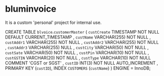 # bluminvoice
It is a custom 'personal' project for internal use.

CREATE TABLE `blvoice`.`customerMaster` ( 
                                         `custCreate` TIMESTAMP NOT NULL DEFAULT CURRENT_TIMESTAMP , 
                                         `custName` VARCHAR(255) NOT NULL , 
                                         `custAddr1` VARCHAR(255) NOT NULL , 
                                         `custAddr2` VARCHAR(255) NOT NULL , 
                                         `custAddr3` VARCHAR(255) NULL , 
                                         `custCity` VARCHAR(50) NOT NULL , 
                                         `custSate` VARCHAR(50) NOT NULL , 
                                         `custPin` VARCHAR(10) NOT NULL , 
                                         `custGSTIN` VARCHAR(20) NOT NULL , 
                                         `custType` VARCHAR(10) NOT NULL COMMENT 'CGST or SGST' , 
                                         `custID` INT(3) NOT NULL AUTO_INCREMENT , 
                                         PRIMARY KEY (`custID`), 
                                         INDEX `CUSTOMERS` (`custName`)
) ENGINE = InnoDB;